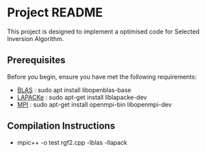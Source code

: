 # Project README

This project is designed to implement a optimised code for Selected Inversion Algorithm.

## Prerequisites

Before you begin, ensure you have met the following requirements:

- [BLAS](#blas) : sudo apt install libopenblas-base 
- [LAPACKe](#lapacke) : sudo apt-get install liblapacke-dev
- [MPI](#mpi) : sudo apt-get install openmpi-bin libopenmpi-dev

## Compilation Instructions

- mpic++ -o test rgf2.cpp -lblas -llapack
